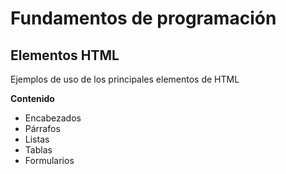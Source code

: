 # Fundamentos de programación

## Elementos HTML

Ejemplos de uso de los principales elementos de HTML

**Contenido**

- Encabezados
- Párrafos
- Listas
- Tablas
- Formularios